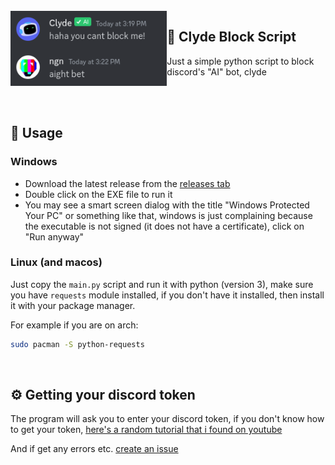 <br>

<img src="bet.png" height="120" align="left">

## 🤖 Clyde Block Script
Just a simple python script to block discord's "AI" bot, clyde

<br>
<br>

## 📑 Usage 
### Windows
- Download the latest release from the [releases tab](https://github.com/ngn13/clyde-blocker/releases)
- Double click on the EXE file to run it 
- You may see a smart screen dialog with the title "Windows Protected Your PC"
or something like that, windows is just complaining because the executable is not signed 
(it does not have a certificate), click on "Run anyway"

### Linux (and macos)
Just copy the `main.py` script and run it with python (version 3), make sure
you have `requests` module installed, if you don't have it installed, then install 
it with your package manager.

For example if you are on arch:
```bash
sudo pacman -S python-requests
```

<br>

## ⚙ Getting your discord token
The program will ask you to enter your discord token, if you don't know
how to get your token, [here's a random tutorial that i found on youtube](https://www.youtube.com/watch?v=b1SY4zTNnAE)


And if get any errors etc. [create an issue](https://github.com/ngn13/clyde-blocker/issues)

<br>
